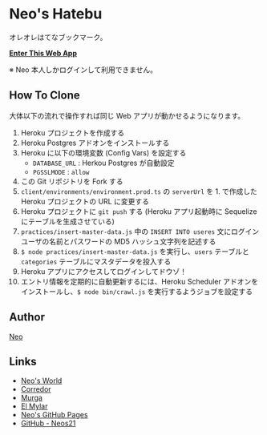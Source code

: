 # Neo's Hatebu

オレオレはてなブックマーク。

__[Enter This Web App](https://neos-hatebu.herokuapp.com/)__

※ Neo 本人しかログインして利用できません。


## How To Clone

大体以下の流れで操作すれば同じ Web アプリが動かせるようになります。

1. Heroku プロジェクトを作成する
2. Heroku Postgres アドオンをインストールする
3. Heroku に以下の環境変数 (Config Vars) を設定する
    - `DATABASE_URL` : Herkou Postgres が自動設定
    - `PGSSLMODE` : `allow`
4. この Git リポジトリを Fork する
5. `client/environments/environment.prod.ts` の `serverUrl` を 1. で作成した Heroku プロジェクトの URL に変更する
6. Heroku プロジェクトに `git push` する (Heroku アプリ起動時に Sequelize にテーブルを生成させている)
7. `practices/insert-master-data.js` 中の `INSERT INTO useres` 文にログインユーザの名前とパスワードの MD5 ハッシュ文字列を記述する
8. `$ node practices/insert-master-data.js` を実行し、`users` テーブルと `categories` テーブルにマスタデータを投入する
9. Heroku アプリにアクセスしてログインしてドウゾ！
10. エントリ情報を定期的に自動更新するには、Heroku Scheduler アドオンをインストールし、`$ node bin/crawl.js` を実行するようジョブを設定する


## Author

[Neo](http://neo.s21.xrea.com/)


## Links

- [Neo's World](http://neo.s21.xrea.com/)
- [Corredor](http://neos21.hatenablog.com/)
- [Murga](http://neos21.hatenablog.jp/)
- [El Mylar](http://neos21.hateblo.jp/)
- [Neo's GitHub Pages](https://neos21.github.io/)
- [GitHub - Neos21](https://github.com/Neos21/)
